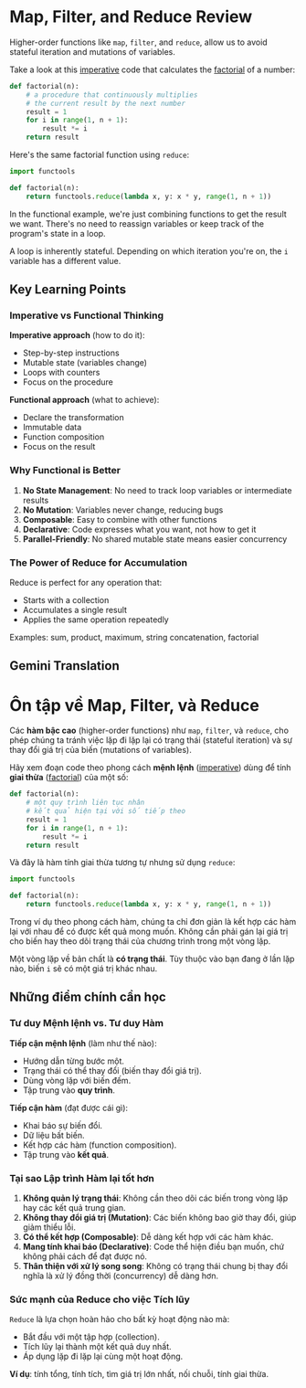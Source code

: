 # Map, Filter, and Reduce Review

Higher-order functions like `map`, `filter`, and `reduce`, allow us to avoid stateful iteration and mutations of variables.

Take a look at this [imperative](https://en.wikipedia.org/wiki/Imperative_programming) code that calculates the [factorial](https://en.wikipedia.org/wiki/Factorial) of a number:

```python
def factorial(n):
    # a procedure that continuously multiplies
    # the current result by the next number
    result = 1
    for i in range(1, n + 1):
        result *= i
    return result
```

Here's the same factorial function using `reduce`:

```python
import functools

def factorial(n):
    return functools.reduce(lambda x, y: x * y, range(1, n + 1))
```

In the functional example, we're just combining functions to get the result we want. There's no need to reassign variables or keep track of the program's state in a loop.

A loop is inherently stateful. Depending on which iteration you're on, the `i` variable has a different value.

## Key Learning Points

### Imperative vs Functional Thinking

**Imperative approach** (how to do it):
- Step-by-step instructions
- Mutable state (variables change)
- Loops with counters
- Focus on the procedure

**Functional approach** (what to achieve):
- Declare the transformation
- Immutable data
- Function composition
- Focus on the result

### Why Functional is Better

1. **No State Management**: No need to track loop variables or intermediate results
2. **No Mutation**: Variables never change, reducing bugs
3. **Composable**: Easy to combine with other functions
4. **Declarative**: Code expresses what you want, not how to get it
5. **Parallel-Friendly**: No shared mutable state means easier concurrency

### The Power of Reduce for Accumulation

Reduce is perfect for any operation that:
- Starts with a collection
- Accumulates a single result
- Applies the same operation repeatedly

Examples: sum, product, maximum, string concatenation, factorial

## Gemini Translation

# Ôn tập về Map, Filter, và Reduce

Các **hàm bậc cao** (higher-order functions) như `map`, `filter`, và `reduce`, cho phép chúng ta tránh việc lặp đi lặp lại có trạng thái (stateful iteration) và sự thay đổi giá trị của biến (mutations of variables).

Hãy xem đoạn code theo phong cách **mệnh lệnh** ([imperative](https://en.wikipedia.org/wiki/Imperative_programming)) dùng để tính **giai thừa** ([factorial](https://en.wikipedia.org/wiki/Factorial)) của một số:

```python
def factorial(n):
    # một quy trình liên tục nhân
    # kết quả hiện tại với số tiếp theo
    result = 1
    for i in range(1, n + 1):
        result *= i
    return result
```

Và đây là hàm tính giai thừa tương tự nhưng sử dụng `reduce`:

```python
import functools

def factorial(n):
    return functools.reduce(lambda x, y: x * y, range(1, n + 1))
```

Trong ví dụ theo phong cách hàm, chúng ta chỉ đơn giản là kết hợp các hàm lại với nhau để có được kết quả mong muốn. Không cần phải gán lại giá trị cho biến hay theo dõi trạng thái của chương trình trong một vòng lặp.

Một vòng lặp về bản chất là **có trạng thái**. Tùy thuộc vào bạn đang ở lần lặp nào, biến `i` sẽ có một giá trị khác nhau.

## Những điểm chính cần học

### Tư duy Mệnh lệnh vs. Tư duy Hàm

**Tiếp cận mệnh lệnh** (làm như thế nào):

  * Hướng dẫn từng bước một.
  * Trạng thái có thể thay đổi (biến thay đổi giá trị).
  * Dùng vòng lặp với biến đếm.
  * Tập trung vào **quy trình**.

**Tiếp cận hàm** (đạt được cái gì):

  * Khai báo sự biến đổi.
  * Dữ liệu bất biến.
  * Kết hợp các hàm (function composition).
  * Tập trung vào **kết quả**.

### Tại sao Lập trình Hàm lại tốt hơn

1.  **Không quản lý trạng thái**: Không cần theo dõi các biến trong vòng lặp hay các kết quả trung gian.
2.  **Không thay đổi giá trị (Mutation)**: Các biến không bao giờ thay đổi, giúp giảm thiểu lỗi.
3.  **Có thể kết hợp (Composable)**: Dễ dàng kết hợp với các hàm khác.
4.  **Mang tính khai báo (Declarative)**: Code thể hiện điều bạn muốn, chứ không phải cách để đạt được nó.
5.  **Thân thiện với xử lý song song**: Không có trạng thái chung bị thay đổi nghĩa là xử lý đồng thời (concurrency) dễ dàng hơn.

### Sức mạnh của Reduce cho việc Tích lũy

`Reduce` là lựa chọn hoàn hảo cho bất kỳ hoạt động nào mà:

  * Bắt đầu với một tập hợp (collection).
  * Tích lũy lại thành một kết quả duy nhất.
  * Áp dụng lặp đi lặp lại cùng một hoạt động.

**Ví dụ**: tính tổng, tính tích, tìm giá trị lớn nhất, nối chuỗi, tính giai thừa.